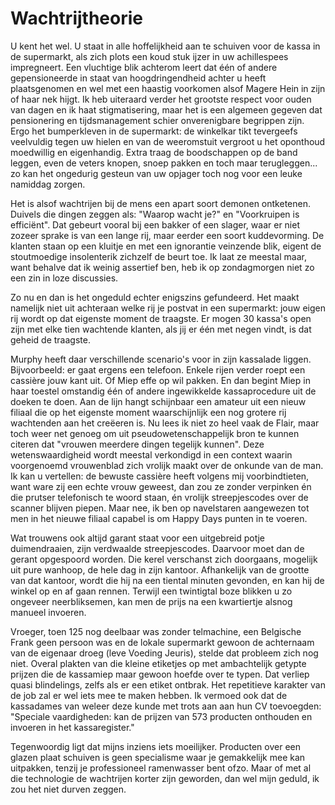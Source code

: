 # Wachtrijtheorie

U kent het wel. U staat in alle hoffelijkheid aan te schuiven voor de kassa in de supermarkt, als zich plots een koud stuk ijzer in uw achillespees impregneert. Een vluchtige blik achterom leert dat één of andere gepensioneerde in staat van hoogdringendheid achter u heeft plaatsgenomen en wel met een haastig voorkomen alsof Magere Hein in zijn of haar nek hijgt. Ik heb uiteraard verder het grootste respect voor ouden van dagen en ik haat stigmatisering, maar het is een algemeen gegeven dat pensionering en tijdsmanagement schier onverenigbare begrippen zijn. Ergo het bumperkleven in de supermarkt: de winkelkar tikt tevergeefs veelvuldig tegen uw hielen en van de weeromstuit vergroot u het oponthoud moedwillig en eigenhandig. Extra traag de boodschappen op de band leggen, even de veters knopen, snoep pakken en toch maar terugleggen... zo kan het ongedurig gesteun van uw opjager toch nog voor een leuke namiddag zorgen.

Het is alsof wachtrijen bij de mens een apart soort demonen ontketenen. Duivels die dingen zeggen als: "Waarop wacht je?" en "Voorkruipen is efficiënt". Dat gebeurt vooral bij een bakker of een slager, waar er niet zozeer sprake is van een lange rij, maar eerder een soort kuddevorming. De klanten staan op een kluitje en met een ignorantie veinzende blik, eigent de stoutmoedige insolenterik zichzelf de beurt toe. Ik laat ze meestal maar, want behalve dat ik weinig assertief ben, heb ik op zondagmorgen niet zo een zin in loze discussies.

Zo nu en dan is het ongeduld echter enigszins gefundeerd. Het maakt namelijk niet uit achteraan welke rij je postvat in een supermarkt: jouw eigen rij wordt op dat eigenste moment de traagste. Er mogen 30 kassa's open zijn met elke tien wachtende klanten, als jij er één met negen vindt, is dat geheid de traagste.

Murphy heeft daar verschillende scenario's voor in zijn kassalade liggen. Bijvoorbeeld: er gaat ergens een telefoon. Enkele rijen verder roept een cassière jouw kant uit. Of Miep effe op wil pakken. En dan begint Miep in haar toestel omstandig één of andere ingewikkelde kassaprocedure uit de doeken te doen. Aan de lijn hangt schijnbaar een amateur uit een nieuw filiaal die op het eigenste moment waarschijnlijk een nog grotere rij wachtenden aan het creëeren is. Nu lees ik niet zo heel vaak de Flair, maar toch weer net genoeg om uit pseudowetenschappelijk bron te kunnen citeren dat "vrouwen meerdere dingen tegelijk kunnen". Deze wetenswaardigheid wordt meestal verkondigd in een context waarin voorgenoemd vrouwenblad zich vrolijk maakt over de onkunde van de man. Ik kan u vertellen: de bewuste cassière heeft volgens mij voorbindtieten, want ware zij een echte vrouw geweest, dan zou ze zonder verpinken én die prutser telefonisch te woord staan, én vrolijk streepjescodes over de scanner blijven piepen. Maar nee, ik ben op navelstaren aangewezen tot men in het nieuwe filiaal capabel is om Happy Days punten in te voeren.

Wat trouwens ook altijd garant staat voor een uitgebreid potje duimendraaien, zijn verdwaalde streepjescodes. Daarvoor moet dan de gerant opgespoord worden. Die kerel verschanst zich doorgaans, mogelijk uit pure wanhoop, de hele dag in zijn kantoor. Afhankelijk van de grootte van dat kantoor, wordt die hij na een tiental minuten gevonden, en kan hij de winkel op en af gaan rennen. Terwijl een twintigtal boze blikken u zo ongeveer neerbliksemen, kan men de prijs na een kwartiertje alsnog manueel invoeren.

Vroeger, toen 125 nog deelbaar was zonder telmachine, een Belgische Frank geen persoon was en de lokale supermarkt gewoon de achternaam van de eigenaar droeg (leve Voeding Jeuris), stelde dat probleem zich nog niet. Overal plakten van die kleine etiketjes op met ambachtelijk getypte prijzen die de kassamiep maar gewoon hoefde over te typen. Dat verliep quasi blindelings, zelfs als er een etiket ontbrak. Het repetitieve karakter van de job zal er wel iets mee te maken hebben. Ik vermoed ook dat de kassadames van weleer deze kunde met trots aan aan hun CV toevoegden: "Speciale vaardigheden: kan de prijzen van 573 producten onthouden en invoeren in het kassaregister."

Tegenwoordig ligt dat mijns inziens iets moeilijker. Producten over een glazen plaat schuiven is geen specialisme waar je gemakkelijk mee kan uitpakken, tenzij je professioneel ramenwasser bent ofzo. Maar of met al die technologie de wachtrijen korter zijn geworden, dan wel mijn geduld, ik zou het niet durven zeggen.